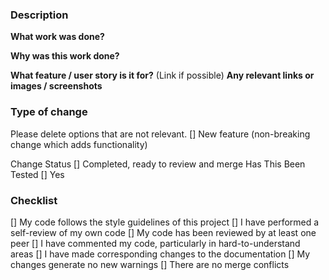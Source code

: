### Description

**What work was done?**

**Why was this work done?**

**What feature / user story is it for?**
(Link if possible) 
**Any relevant links or images / screenshots**

### Type of change
Please delete options that are not relevant.
[] New feature (non-breaking change which adds functionality)

Change Status
[] Completed, ready to review and merge
Has This Been Tested
[] Yes

### Checklist
[] My code follows the style guidelines of this project
[] I have performed a self-review of my own code
[] My code has been reviewed by at least one peer
[] I have commented my code, particularly in hard-to-understand areas
[] I have made corresponding changes to the documentation
[] My changes generate no new warnings
[] There are no merge conflicts
